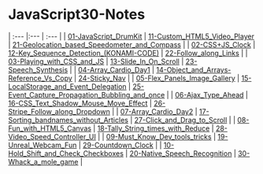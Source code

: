 # JavaScript30-Notes


<!-- |                    |JS 30 Course Notes |                    | -->
| :---               |:---         |          :---       |
| [01-JavaScript_DrumKit](/01-JavaScript_DrumKit/README.md)          |  [11-Custom_HTML5_Video_Player](/11-Custom_HTML5_Video_Player/README.md)       |    [21-Geolocation_based_Speedometer_and_Compass](/21-Geolocation_based_Speedometer_and_Compass/README.md)       |
| [02-CSS+JS_Clock](/02-CSS+JS_Clock/README.md)          |  [12-Key_Sequence_Detection_(KONAMI-CODE)](/12-Key_Sequence_Detection_(KONAMI-CODE)/README.md)       |    [22-Follow_along_Links](/22-Follow_along_Links/README.md)       |
| [03-Playing_with_CSS_and_JS](/03-Playing_with_CSS_and_JS/README.md)          |  [13-Slide_In_On_Scroll](/13-Slide_In_On_Scroll/README.md)       |    [23-Speech_Synthesis](/23-Speech_Synthesis/README.md)       |
| [04-Array_Cardio_Day1](/04-Array_Cardio_Day1/README.md)          |  [14-Object_and_Arrays-Reference_Vs_Copy](/14-Object_and_Arrays-Reference_Vs_Copy/README.md)       |    [24-Sticky_Nav](/24-Sticky_Nav/README.md)       |
| [05-Flex_Panels_Image_Gallery](/05-Flex_Panels_Image_Gallery/README.md)          |  [15-LocalStorage_and_Event_Delegation](/15-LocalStorage_and_Event_Delegation/README.md)       |    [25-Event_Capture_Propagation_Bubbling_and_once](/25-Event_Capture_Propagation_Bubbling_and_once/README.md)       |
| [06-Ajax_Type_Ahead](/06-Ajax_Type_Ahead/README.md)          |  [16-CSS_Text_Shadow_Mouse_Move_Effect](/16-CSS_Text_Shadow_Mouse_Move_Effect/README.md)       |    [26-Stripe_Follow_along_Dropdown](/26-Stripe_Follow_along_Dropdown/README.md)       |
| [07-Array_Cardio_Day2](/07-Array_Cardio_Day2/README.md)          |  [17-Sorting_bandnames_without_Articles](/17-Sorting_bandnames_without_Articles/README.md)       |    [27-Click_and_Drag_to_Scroll](/27-Click_and_Drag_to_Scroll/README.md)       |
| [08-Fun_with_HTML5_Canvas](/08-Fun_with_HTML5_Canvas/README.md)          |  [18-Tally_String_times_with_Reduce](/18-Tally_String_times_with_Reduce/README.md)       |    [28-Video_Speed_Controller_UI](/28-Video_Speed_Controller_UI/README.md)       |
| [09-Must_Know_Dev_tools_tricks](/09-Must_Know_Dev_tools_tricks/README.md)          |  [19-Unreal_Webcam_Fun](/19-Unreal_Webcam_Fun/README.md)       |    [29-Countdown_Clock](/29-Countdown_Clock/README.md)       |
| [10-Hold_Shift_and_Check_Checkboxes](/10-Hold_Shift_and_Check_Checkboxes/README.md)         |  [20-Native_Speech_Recognition](/20-Native_Speech_Recognition/README.md)       |    [30-Whack_a_mole_game](/30-Whack_a_mole_game/README.md)       |

